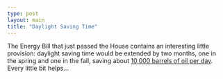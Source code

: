 ```yaml
---
type: post
layout: main
title: "Daylight Saving Time"
---
```

The Energy Bill that just passed the House contains an interesting little
provision: daylight saving time would be extended by two months, one in the
spring and one in the fall, saving about [10,000 barrels of oil per
day](http://www.cnn.com/2005/POLITICS/04/07/daylight.saving.ap/). Every little
bit helps...

